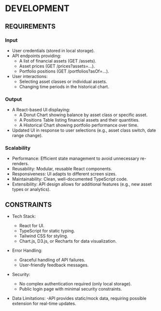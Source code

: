 # DEVELOPMENT

## REQUIREMENTS

### Input

- User credentials (stored in local storage).
- API endpoints providing:
  - A list of financial assets (GET /assets).
  - Asset prices (GET /prices?assets=...).
  - Portfolio positions (GET /portfolios?asOf=...).
- User interactions:
  - Selecting asset classes or individual assets.
  - Changing time periods in the historical chart.

### Output

- A React-based UI displaying:
  - A Donut Chart showing balance by asset class or specific asset.
  - A Positions Table listing financial assets and their quantities.
  - A Historical Chart showing portfolio performance over time.
- Updated UI in response to user selections (e.g., asset class switch, date range change).

### Scalability

- Performance: Efficient state management to avoid unnecessary re-renders.
- Reusability: Modular, reusable React components.
- Responsiveness: UI adapts to different screen sizes.
- Maintainability: Clean, well-documented TypeScript code.
- Extensibility: API design allows for additional features (e.g., new asset types or analytics).

## CONSTRAINTS

- Tech Stack:

  - React for UI.
  - TypeScript for static typing.
  - Tailwind CSS for styling.
  - Chart.js, D3.js, or Recharts for data visualization.

- Error Handling:

  - Graceful handling of API failures.
  - User-friendly feedback messages.

- Security:

  - No complex authentication required (only local storage).
  - Public login page with minimal security constraints.

- Data Limitations:
  -API provides static/mock data, requiring possible extension for real-time updates.
